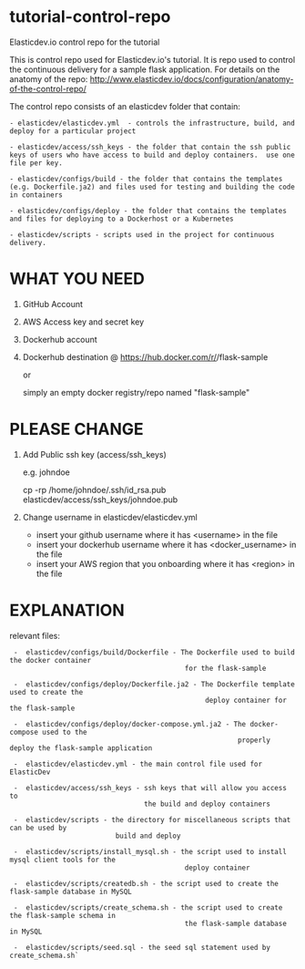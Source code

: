 # tutorial-control-repo

Elasticdev.io control repo for the tutorial

This is control repo used for Elasticdev.io's tutorial.  It is repo used to control the continuous delivery for a sample flask application.  For details on the anatomy of the repo: http://www.elasticdev.io/docs/configuration/anatomy-of-the-control-repo/

The control repo consists of an elasticdev folder that contain:

    - elasticdev/elasticdev.yml  - controls the infrastructure, build, and deploy for a particular project

    - elasticdev/access/ssh_keys - the folder that contain the ssh public keys of users who have access to build and deploy containers.  use one file per key.

    - elasticdev/configs/build - the folder that contains the templates (e.g. Dockerfile.ja2) and files used for testing and building the code in containers

    - elasticdev/configs/deploy - the folder that contains the templates and files for deploying to a Dockerhost or a Kubernetes

    - elasticdev/scripts - scripts used in the project for continuous delivery.

# WHAT YOU NEED

1) GitHub Account 
2) AWS Access key and secret key

3) Dockerhub account
4) Dockerhub destination @ https://hub.docker.com/r/<username>/flask-sample

   or 

   simply an empty docker registry/repo named "flask-sample"

# PLEASE CHANGE

1) Add Public ssh key (access/ssh_keys)

   e.g. johndoe
   
   cp -rp /home/johndoe/.ssh/id_rsa.pub elasticdev/access/ssh_keys/johndoe.pub
   
2) Change username in elasticdev/elasticdev.yml
   
   - insert your github username where it has \<username\> in the file
   - insert your dockerhub username where it has \<docker_username\> in the file
   - insert your AWS region that you onboarding where it has \<region\> in the file

# EXPLANATION

  relevant files:

     -  elasticdev/configs/build/Dockerfile - The Dockerfile used to build the docker container 
                                               for the flask-sample
       
     -  elasticdev/configs/deploy/Dockerfile.ja2 - The Dockerfile template used to create the 
                                                    deploy container for the flask-sample
     
     -  elasticdev/configs/deploy/docker-compose.yml.ja2 - The docker-compose used to the 
                                                            properly deploy the flask-sample application
     
     -  elasticdev/elasticdev.yml - the main control file used for ElasticDev
     
     -  elasticdev/access/ssh_keys - ssh keys that will allow you access to 
                                     the build and deploy containers
       
     -  elasticdev/scripts - the directory for miscellaneous scripts that can be used by 
                              build and deploy 
     
     -  elasticdev/scripts/install_mysql.sh - the script used to install mysql client tools for the 
                                               deploy container
     
     -  elasticdev/scripts/createdb.sh - the script used to create the flask-sample database in MySQL
     
     -  elasticdev/scripts/create_schema.sh - the script used to create the flask-sample schema in 
                                               the flask-sample database in MySQL
     
     -  elasticdev/scripts/seed.sql - the seed sql statement used by create_schema.sh`

